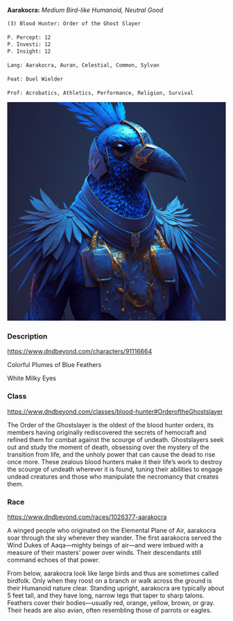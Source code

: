 **Aarakocra:** *Medium Bird-like Humanoid, Neutral Good*

	(3) Blood Hunter: Order of the Ghost Slayer

	P. Percept: 12
	P. Investi: 12
	P. Insight: 12

	Lang: Aarakocra, Auran, Celestial, Common, Sylvan

	Feat: Duel Wielder

	Prof: Acrobatics, Athletics, Performance, Religion, Survival

![Pobis](attachments/deekeek_hiqui.png)

### Description
https://www.dndbeyond.com/characters/91116664

Colorful Plumes of Blue Feathers

White Milky Eyes

### Class 
https://www.dndbeyond.com/classes/blood-hunter#OrderoftheGhostslayer

The Order of the Ghostslayer is the oldest of the blood hunter orders, its members having originally rediscovered the secrets of hemocraft and refined them for combat against the scourge of undeath. Ghostslayers seek out and study the moment of death, obsessing over the mystery of the transition from life, and the unholy power that can cause the dead to rise once more. These zealous blood hunters make it their life’s work to destroy the scourge of undeath wherever it is found, tuning their abilities to engage undead creatures and those who manipulate the necromancy that creates them.

### Race
https://www.dndbeyond.com/races/1026377-aarakocra

A winged people who originated on the Elemental Plane of Air, aarakocra soar through the sky wherever they wander. The first aarakocra served the Wind Dukes of Aaqa—mighty beings of air—and were imbued with a measure of their masters’ power over winds. Their descendants still command echoes of that power.

From below, aarakocra look like large birds and thus are sometimes called birdfolk. Only when they roost on a branch or walk across the ground is their Humanoid nature clear. Standing upright, aarakocra are typically about 5 feet tall, and they have long, narrow legs that taper to sharp talons. Feathers cover their bodies—usually red, orange, yellow, brown, or gray. Their heads are also avian, often resembling those of parrots or eagles.